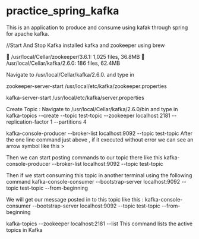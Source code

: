 # practice_spring_kafka
This is an application to produce and consume using kafak through spring for apache kafka.

//Start And Stop Kafka
installed kafka and zookeeper using brew

🍺  /usr/local/Cellar/zookeeper/3.6.1: 1,025 files, 36.8MB
🍺  /usr/local/Cellar/kafka/2.6.0: 186 files, 62.4MB

Navigate to  /usr/local/Cellar/kafka/2.6.0. and type in 

zookeeper-server-start /usr/local/etc/kafka/zookeeper.properties 

kafka-server-start /usr/local/etc/kafka/server.properties

Create Topic :
Navigate to  /usr/local/Cellar/kafka/2.6.0/bin and type in 
kafka-topics --create --topic test-topic --zookeeper localhost:2181 --replication-factor 1 --partitions 4


kafka-console-producer --broker-list localhost:9092 --topic test-topic
After the one line command just above , if it executed without error we can see an arrow symbol like this  >

Then we can start posting commands to our topic there like this 
kafka-console-producer --broker-list localhost:9092 --topic test-topic

Then if we start consuming this topic in another terminal using the following command
kafka-console-consumer --bootstrap-server localhost:9092 --topic test-topic --from-beginning

We will get our message posted in to this topic like this : 
kafka-console-consumer --bootstrap-server localhost:9092 --topic test-topic --from-beginning


 kafka-topics --zookeeper localhost:2181 --list
This command lists the active topics in Kafka



